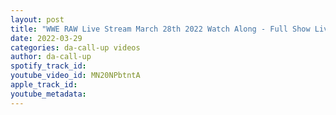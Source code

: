 ```yaml
---
layout: post
title: "WWE RAW Live Stream March 28th 2022 Watch Along - Full Show Live Reactions"
date: 2022-03-29
categories: da-call-up videos
author: da-call-up
spotify_track_id: 
youtube_video_id: MN20NPbtntA
apple_track_id: 
youtube_metadata: 
---
```


